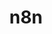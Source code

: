 ---
title: n8n
slug: n8n
published: true
publishedDate: 2025-03-05
description: The Self-hosted AI Starter Kit is an open, docker compose template that bootstraps a fully featured Local AI and Low Code development environment. Curated by n8n, it combines the self-hosted n8n platform with a list of compatible AI products and components to get you started building self-hosted AI workflows.
image: /logo/n8n-demo.gif
---